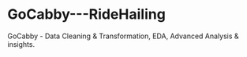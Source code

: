# GoCabby---RideHailing
GoCabby - Data Cleaning &amp; Transformation, EDA, Advanced Analysis &amp; insights.
